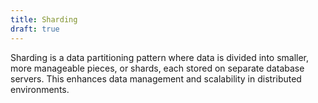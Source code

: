 ```yaml
---
title: Sharding
draft: true
---
```


Sharding is a data partitioning pattern where data is divided into smaller, more manageable pieces, or shards, each stored on separate database servers. This enhances data management and scalability in distributed environments.

<!--more-->